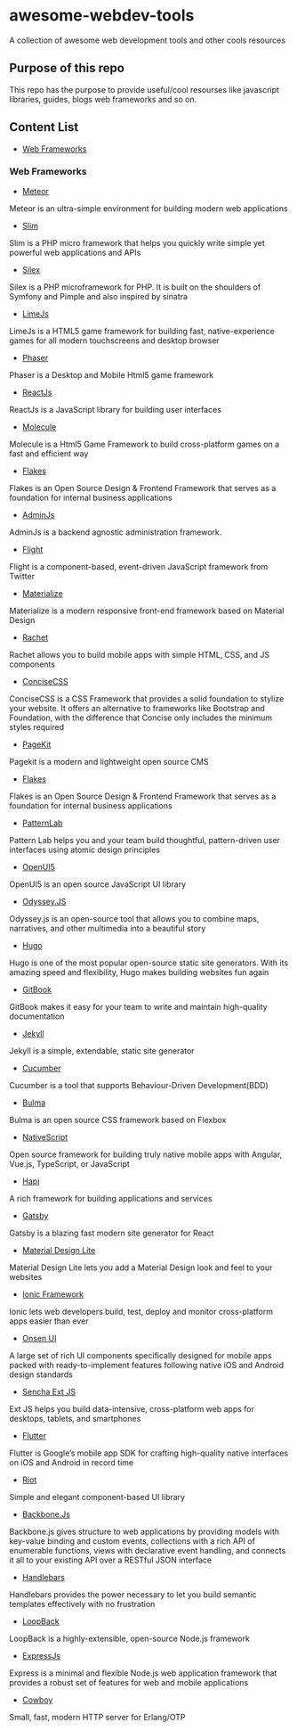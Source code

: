 # awesome-webdev-tools
A collection of awesome web development tools and other cools resources

Purpose of this repo
---
This repo has the purpose to provide useful/cool resourses like javascript libraries, guides, blogs web frameworks and so on.

Content List
---
* [Web Frameworks](#web-frameworks)

### Web Frameworks
+ [Meteor](https://www.meteor.com/)

Meteor is an ultra-simple environment for building modern web applications
+ [Slim](https://www.slimframework.com/)

Slim is a PHP micro framework that helps you quickly write simple yet powerful web applications and APIs
+ [Silex](https://silex.symfony.com/)

Silex is a PHP microframework for PHP. It is built on the shoulders of Symfony and Pimple and also inspired by sinatra
+ [LimeJs](http://www.limejs.com/)

LimeJs is a HTML5 game framework for building fast, native-experience games for all modern touchscreens and
desktop browser
+ [Phaser](http://phaser.io/)

Phaser is a Desktop and Mobile Html5 game framework
+ [ReactJs](https://reactjs.org/)

ReactJs is a JavaScript library for building user interfaces
+ [Molecule](https://github.com/fjsantosb/Molecule)

Molecule is a Html5 Game Framework to build cross-platform games on a fast and efficient way
+ [Flakes](http://getflakes.com/)

Flakes is an Open Source Design & Frontend Framework that serves as a foundation for internal business applications
+ [AdminJs](https://github.com/getoutreach/adminjs)

AdminJs is a backend agnostic administration framework.
+ [Flight](https://flightjs.github.io/)

Flight is a component-based, event-driven JavaScript framework from Twitter
+ [Materialize](https://materializecss.com/)

Materialize is a modern responsive front-end framework based on Material Design
+ [Rachet](http://goratchet.com/)

Rachet allows you to build mobile apps with simple HTML‚ CSS‚ and JS components
+ [ConciseCSS](http://concisecss.com/)

ConciseCSS is a CSS Framework that provides a solid foundation to stylize your website. It offers an alternative to frameworks like Bootstrap and Foundation, with the difference that Concise only includes the minimum styles required
+ [PageKit](https://pagekit.com/)

Pagekit is a modern and lightweight open source CMS
+ [Flakes](http://getflakes.com)

Flakes is an Open Source Design & Frontend Framework that serves as a foundation for internal business applications
+ [PatternLab](https://patternlab.io/)

Pattern Lab helps you and your team build thoughtful, pattern-driven user interfaces using atomic design principles
+ [OpenUI5](https://openui5.org/)

OpenUI5 is an open source JavaScript UI library
+ [Odyssey.JS](http://cartodb.github.io/odyssey.js/)

Odyssey.js is an open-source tool that allows you to combine maps, narratives, and other multimedia into a beautiful story
+ [Hugo](https://gohugo.io/)

Hugo is one of the most popular open-source static site generators. With its amazing speed and flexibility, Hugo makes building websites fun again
+ [GitBook](https://www.gitbook.com/)

GitBook makes it easy for your team to write and maintain high-quality documentation
+ [Jekyll](https://jekyllrb.com/)

Jekyll is a simple, extendable, static site generator
+ [Cucumber](https://cucumber.io/)

Cucumber is a tool that supports Behaviour-Driven Development(BDD)
+ [Bulma](https://bulma.io/)

Bulma is an open source CSS framework based on Flexbox
+ [NativeScript](https://www.nativescript.org/)

Open source framework for building truly native mobile apps with Angular, Vue.js, TypeScript, or JavaScript
+ [Hapi](https://hapijs.com/)

A rich framework for building applications and services
+ [Gatsby](https://www.gatsbyjs.org/)

Gatsby is a blazing fast modern site generator for React
+ [Material Design Lite](https://getmdl.io/index.html)

Material Design Lite lets you add a Material Design look and feel to your websites
+ [Ionic Framework](https://ionicframework.com/)

Ionic lets web developers build, test, deploy and monitor cross-platform apps easier than ever
+ [Onsen UI](https://onsen.io/)

A large set of rich UI components specifically designed for mobile apps packed with ready-to-implement features following native iOS and Android design standards
+ [Sencha Ext JS](https://www.sencha.com/products/extjs/#overview)

Ext JS helps you build data-intensive, cross-platform web apps for desktops, tablets, and smartphones
+ [Flutter](https://flutter.io/)

Flutter is Google’s mobile app SDK for crafting high-quality native interfaces on iOS and Android in record time
+ [Riot](https://riot.js.org/)

Simple and elegant component-based UI library
+ [Backbone.Js](http://backbonejs.org/)

Backbone.js gives structure to web applications by providing models with key-value binding and custom events, collections with a rich API of enumerable functions, views with declarative event handling, and connects it all to your existing API over a RESTful JSON interface
+ [Handlebars](http://handlebarsjs.com/)

Handlebars provides the power necessary to let you build semantic templates effectively with no frustration
+ [LoopBack](https://loopback.io/)

LoopBack is a highly-extensible, open-source Node.js framework
+ [ExpressJs](https://expressjs.com/)

Express is a minimal and flexible Node.js web application framework that provides a robust set of features for web and mobile applications
+ [Cowboy](https://github.com/ninenines/cowboy)

Small, fast, modern HTTP server for Erlang/OTP
